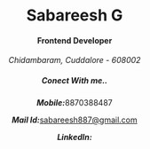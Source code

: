 <body>
    <header>
      <div class="cont1">
      <h1 id="usr_name">Sabareesh G</h1>
      <h4 id="position">Frontend Developer</h4>
      </div>
      <div class="cont2">
        <address>
          <p>Chidambaram, Cuddalore - 608002</p>
        </address>
        <div class="contact">
          <h5>Conect With me..</h5>
          <p><strong><em>Mobile:</em></strong>8870388487</p>
          <p><strong><em>Mail Id:</em></strong><a href="mailto:sabareesh887@gmail.com">sabareesh887@gmail.com</a></p>
          <p><strong><em>LinkedIn:</em></strong></p>
        </div>
      </div>
    </header>
  </body>
</html>
